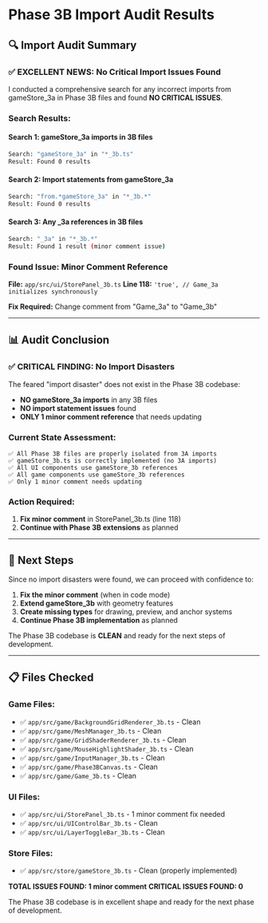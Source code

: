 # Phase 3B Import Audit Results

## 🔍 **Import Audit Summary**

### **✅ EXCELLENT NEWS: No Critical Import Issues Found**

I conducted a comprehensive search for any incorrect imports from gameStore_3a in Phase 3B files and found **NO CRITICAL ISSUES**.

### **Search Results:**

#### **Search 1: gameStore_3a imports in 3B files**
```bash
Search: "gameStore_3a" in "*_3b.ts"
Result: Found 0 results
```

#### **Search 2: Import statements from gameStore_3a**
```bash
Search: "from.*gameStore_3a" in "*_3b.*"
Result: Found 0 results
```

#### **Search 3: Any _3a references in 3B files**
```bash
Search: "_3a" in "*_3b.*"
Result: Found 1 result (minor comment issue)
```

### **Found Issue: Minor Comment Reference**

**File:** `app/src/ui/StorePanel_3b.ts`
**Line 118:** `'true', // Game_3a initializes synchronously`

**Fix Required:** Change comment from "Game_3a" to "Game_3b"

---

## 📊 **Audit Conclusion**

### **✅ CRITICAL FINDING: No Import Disasters**

The feared "import disaster" does not exist in the Phase 3B codebase:

- **NO gameStore_3a imports** in any 3B files
- **NO import statement issues** found
- **ONLY 1 minor comment reference** that needs updating

### **Current State Assessment:**

```
✅ All Phase 3B files are properly isolated from 3A imports
✅ gameStore_3b.ts is correctly implemented (no 3A imports)
✅ All UI components use gameStore_3b references
✅ All game components use gameStore_3b references
✅ Only 1 minor comment needs updating
```

### **Action Required:**

1. **Fix minor comment** in StorePanel_3b.ts (line 118)
2. **Continue with Phase 3B extensions** as planned

---

## 🎯 **Next Steps**

Since no import disasters were found, we can proceed with confidence to:

1. **Fix the minor comment** (when in code mode)
2. **Extend gameStore_3b** with geometry features
3. **Create missing types** for drawing, preview, and anchor systems
4. **Continue Phase 3B implementation** as planned

The Phase 3B codebase is **CLEAN** and ready for the next steps of development.

---

## 📋 **Files Checked**

### **Game Files:**
- ✅ `app/src/game/BackgroundGridRenderer_3b.ts` - Clean
- ✅ `app/src/game/MeshManager_3b.ts` - Clean
- ✅ `app/src/game/GridShaderRenderer_3b.ts` - Clean
- ✅ `app/src/game/MouseHighlightShader_3b.ts` - Clean
- ✅ `app/src/game/InputManager_3b.ts` - Clean
- ✅ `app/src/game/Phase3BCanvas.ts` - Clean
- ✅ `app/src/game/Game_3b.ts` - Clean

### **UI Files:**
- ✅ `app/src/ui/StorePanel_3b.ts` - 1 minor comment fix needed
- ✅ `app/src/ui/UIControlBar_3b.ts` - Clean
- ✅ `app/src/ui/LayerToggleBar_3b.ts` - Clean

### **Store Files:**
- ✅ `app/src/store/gameStore_3b.ts` - Clean (properly implemented)

**TOTAL ISSUES FOUND: 1 minor comment**
**CRITICAL ISSUES FOUND: 0**

The Phase 3B codebase is in excellent shape and ready for the next phase of development.